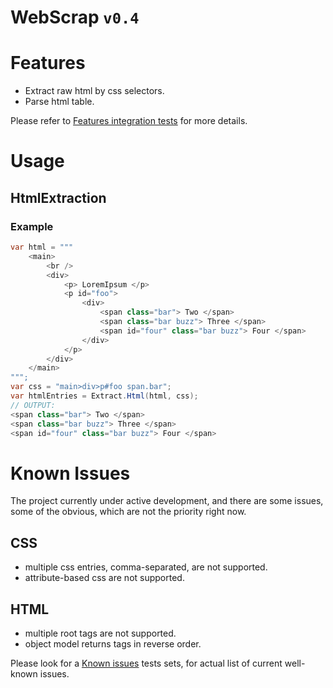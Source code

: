 WebScrap `v0.4`
=======

Features
=======

- Extract raw html by css selectors.
- Parse html table.

Please refer to [Features integration tests](/Api/WebScrap.API.Tests/Features/) for more details.

Usage
=======

HtmlExtraction
----------------
### Example

```csharp
var html = """
    <main>
        <br />
        <div>
            <p> LoremIpsum </p>
            <p id="foo"> 
                <div>
                    <span class="bar"> Two </span>
                    <span class="bar buzz"> Three </span>
                    <span id="four" class="bar buzz"> Four </span>
                </div>
            </p>
        </div>
    </main>
""";
var css = "main>div>p#foo span.bar";
var htmlEntries = Extract.Html(html, css);
// OUTPUT:
<span class="bar"> Two </span>
<span class="bar buzz"> Three </span>
<span id="four" class="bar buzz"> Four </span>
```

Known Issues
======

The project currently under active development, and there are some issues, some of the obvious, which are not the priority right now.

## CSS
- multiple css entries, comma-separated, are not supported.
- attribute-based css are not supported.

## HTML
- multiple root tags are not supported.
- object model returns tags in reverse order.

Please look for a [Known issues](https://github.com/search?q=repo%3AAlex-Kozachenko%2FWebScrap+KnownIssues.cs&type=code) tests sets, for actual list of current well-known issues.